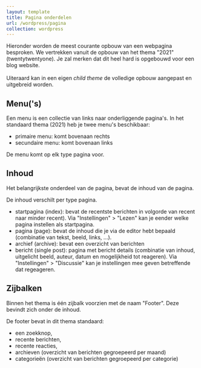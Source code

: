 ```yaml
---
layout: template
title: Pagina onderdelen
url: /wordpress/pagina
collection: wordpress
---
```


<div class="highlight">
Hieronder worden de meest courante opbouw van een webpagina besproken. We vertrekken vanuit de opbouw van het thema "2021" (twentytwentyone). Je zal merken dat dit heel hard is opgebouwd voor een blog website.
<br><br>
Uiteraard kan in een eigen <em>child theme</em> de volledige opbouw aangepast en uitgebreid worden.
</div>

## Menu('s)

Een menu is een collectie van links naar onderliggende pagina's. In het standaard thema (2021) heb je twee menu's beschikbaar:
* primaire menu: komt bovenaan rechts
* secundaire menu: komt bovenaan links

De menu komt op elk type pagina voor.

## Inhoud

Het belangrijkste onderdeel van de pagina, bevat de inhoud van de pagina.

De inhoud verschilt per type pagina.

* startpagina (index): bevat de recentste berichten in volgorde van recent naar minder recent). 
Via "Instellingen" > "Lezen" kan je eender welke pagina instellen als startpagina.
* pagina (page): bevat de inhoud die je via de editor hebt bepaald (combinatie van tekst, beeld, links, ...).
* archief (archive): bevat een overzicht van berichten
* bericht (single post): pagina met bericht details (combinatie van inhoud, uitgelicht beeld, auteur, datum en mogelijkheid tot reageren). 
Via "Instellingen" > "Discussie" kan je instellingen mee geven betreffende dat regeageren.

## Zijbalken

Binnen het thema is één zijbalk voorzien met de naam "Footer". Deze bevindt zich onder de inhoud.

De footer bevat in dit thema standaard:
* een zoekknop, 
* recente berichten, 
* recente reacties, 
* archieven (overzicht van berichten gegroepeerd per maand)
* categorieën (overzicht van berichten gegroepeerd per categorie)